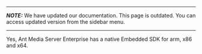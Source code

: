 ***
**_NOTE:_** We have updated our documentation. This page is outdated. You can access updated version from the sidebar menu.
***
Yes, Ant Media Server Enterprise has a native Embedded SDK for arm, x86 and x64.